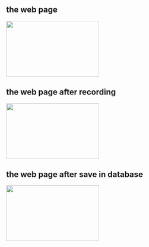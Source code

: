 ## the web page 

<img src="https://github.com/HessaMadkhaly/task4-speech_to_text/assets/174480124/5e62076b-01f7-4727-a6d5-83f039c39592" width="250" height="150">

## the web page after recording 
<img src="https://github.com/HessaMadkhaly/task4-speech_to_text/assets/174480124/7684ae31-49f5-4454-98f3-c33ff115b017" width="250" height="150">

## the web page after save in database
<img src="https://github.com/HessaMadkhaly/task4-speech_to_text/assets/174480124/4f4dd9d3-911f-4602-8605-2de32a096cde" width="250" height="150">
